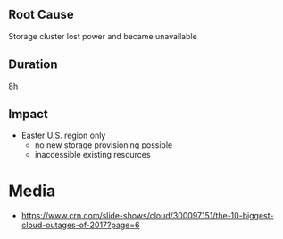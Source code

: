 ## Root Cause

Storage cluster lost power and became unavailable

## Duration

8h

## Impact

- Easter U.S. region only
  - no new storage provisioning possible
  - inaccessible existing resources
 
# Media

- https://www.crn.com/slide-shows/cloud/300097151/the-10-biggest-cloud-outages-of-2017?page=6
